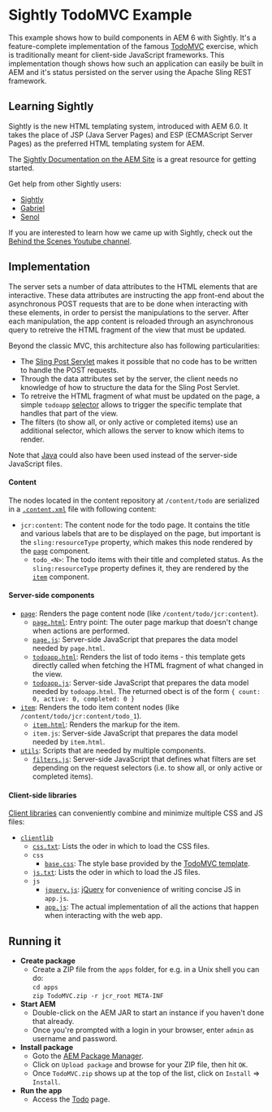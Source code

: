 # Sightly TodoMVC Example

This example shows how to build components in AEM 6 with Sightly. It's a feature-complete implementation of the famous [TodoMVC](http://todomvc.com) exercise, which is traditionally meant for client-side JavaScript frameworks. This implementation though shows how such an application can easily be built in AEM and it's status persisted on the server using the Apache Sling REST framework.

## Learning Sightly

Sightly is the new HTML templating system, introduced with AEM 6.0. It takes the place of JSP (Java Server Pages) and ESP (ECMAScript Server Pages) as the preferred HTML templating system for AEM.

The [Sightly Documentation on the AEM Site](http://docs.adobe.com/docs/en/aem/6-0/develop/sightly.html) is a great resource for getting started.

Get help from other Sightly users:

* [Sightly](https://twitter.com/sightlyio)
* [Gabriel](https://twitter.com/gabrielwalt)
* [Senol](https://twitter.com/thelabertasch)

If you are interested to learn how we came up with Sightly, check out the [Behind the Scenes Youtube channel](https://www.youtube.com/playlist?list=PLkBe8kbE_7-xeo5uNJVE4uZXRpOpCA0J8).

## Implementation

The server sets a number of data attributes to the HTML elements that are interactive. These data attributes are instructing the app front-end about the asynchronous POST requests that are to be done when interacting with these elements, in order to persist the manipulations to the server. After each manipulation, the app content is reloaded through an asynchronous query to retreive the HTML fragment of the view that must be updated.

Beyond the classic MVC, this architecture also has following particularities:

* The [Sling Post Servlet](http://sling.apache.org/documentation/bundles/manipulating-content-the-slingpostservlet-servlets-post.html) makes it possible that no code has to be written to handle the POST requests.
* Through the data attributes set by the server, the client needs no knowledge of how to structure the data for the Sling Post Servlet.
* To retreive the HTML fragment of what must be updated on the page, a simple `todoapp` [selector](http://sling.apache.org/documentation/the-sling-engine/url-decomposition.html) allows to trigger the specific template that handles that part of the view.
* The filters (to show all, or only active or completed items) use an additional selector, which allows the server to know which items to render.

Note that [Java](http://docs.adobe.com/docs/en/aem/6-0/develop/sightly/use-api-in-java.html) could also have been used instead of the server-side JavaScript files.

#### Content

The nodes located in the content repository at `/content/todo` are serialized in a [`.content.xml`](app/jcr_root/content/todo/.content.xml) file with following content:

* `jcr:content`: The content node for the todo page. It contains the title and various labels that are to be displayed on the page, but important is the `sling:resourceType` property, which makes this node rendered by the [`page`](app/jcr_root/apps/todo/components/page) component.
  * `todo_<N>`: The todo items with their title and completed status. As the `sling:resourceType` property defines it, they are rendered by the [`item`](app/jcr_root/apps/todo/components/item) component.

#### Server-side components

* [`page`](app/jcr_root/apps/todo/components/page): Renders the page content node (like `/content/todo/jcr:content`).
  * [`page.html`](app/jcr_root/apps/todo/components/page/page.html): Entry point: The outer page markup that doesn't change when actions are performed.
  * [`page.js`](app/jcr_root/apps/todo/components/page/page.js): Server-side JavaScript that prepares the data model needed by `page.html`.
  * [`todoapp.html`](app/jcr_root/apps/todo/components/page/todoapp.html): Renders the list of todo items - this template gets directly called when fetching the HTML fragment of what changed in the view.
  * [`todoapp.js`](app/jcr_root/apps/todo/components/page/todoapp.js): Server-side JavaScript that prepares the data model needed by `todoapp.html`.
    The returned obect is of the form `{ count: 0, active: 0, completed: 0 }`
* [`item`](app/jcr_root/apps/todo/components/item): Renders the todo item content nodes (like `/content/todo/jcr:content/todo_1`).
  * [`item.html`](app/jcr_root/apps/todo/components/item/item.html): Renders the markup for the item.
  * `item.js`: Server-side JavaScript that prepares the data model needed by `item.html`.
* [`utils`](app/jcr_root/apps/todo/components/utils): Scripts that are needed by multiple components.
  * [`filters.js`](app/jcr_root/apps/todo/components/utils/filters.js): Server-side JavaScript that defines what filters are set depending on the request selectors (i.e. to show all, or only active or completed items).

#### Client-side libraries

[Client libraries](http://dev.day.com/docs/en/cq/current/developing/clientlibs.html) can conveniently combine and minimize multiple CSS and JS files:

* [`clientlib`](app/jcr_root/etc/designs/todo/clientlib)
  * [`css.txt`](app/jcr_root/etc/designs/todo/clientlib/css.txt): Lists the oder in which to load the CSS files.
  * `css`
    * [`base.css`](app/jcr_root/etc/designs/todo/clientlib/css/base.css): The style base provided by the [TodoMVC template](https://github.com/tastejs/todomvc/tree/gh-pages/template).
  * [`js.txt`](app/jcr_root/etc/designs/todo/clientlib/js.txt): Lists the oder in which to load the JS files.
  * `js`
    * [`jquery.js`](app/jcr_root/etc/designs/todo/clientlib/js/jquery.js): [jQuery](http://jquery.com/) for convenience of writing concise JS in `app.js`.
    * [`app.js`](app/jcr_root/etc/designs/todo/clientlib/js/app.js): The actual implementation of all the actions that happen when interacting with the web app.

## Running it

* **Create package**
  * Create a ZIP file from the `apps` folder, for e.g. in a Unix shell you can do:  
    `cd apps`  
    `zip TodoMVC.zip -r jcr_root META-INF`
* **Start AEM**
  * Double-click on the AEM JAR to start an instance if you haven't done that already.
  * Once you're prompted with a login in your browser, enter `admin` as username and password.
* **Install package**
  * Goto the [AEM Package Manager](http://localhost:4502/crx/packmgr/index.jsp).
  * Click on `Upload package` and browse for your ZIP file, then hit `OK`.
  * Once `TodoMVC.zip` shows up at the top of the list, click on `Install` => `Install`.
* **Run the app**
  * Access the [Todo](http://localhost:4502/content/todo.html) page.
